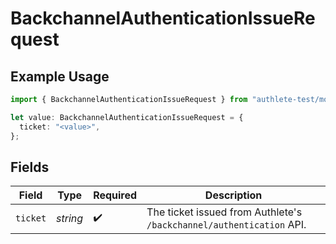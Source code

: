 # BackchannelAuthenticationIssueRequest

## Example Usage

```typescript
import { BackchannelAuthenticationIssueRequest } from "authlete-test/models";

let value: BackchannelAuthenticationIssueRequest = {
  ticket: "<value>",
};
```

## Fields

| Field                                                                 | Type                                                                  | Required                                                              | Description                                                           |
| --------------------------------------------------------------------- | --------------------------------------------------------------------- | --------------------------------------------------------------------- | --------------------------------------------------------------------- |
| `ticket`                                                              | *string*                                                              | :heavy_check_mark:                                                    | The ticket issued from Authlete's `/backchannel/authentication` API.<br/> |